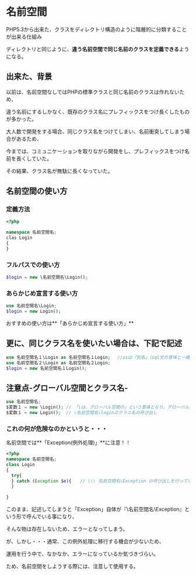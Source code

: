 # 名前空間
PHP5.3から出来た、クラスをディレクトリ構造のように階層的に分類することが出来る仕組み

ディレクトリと同じように、**違う名前空間で同じ名前のクラスを定義できる**ようになる。

## 出来た、背景
以前は、名前空間なしではPHPの標準クラスと同じ名前のクラスは作れないため、

違う名前にするしかなく、既存のクラス名にプレフィックスをつけ長くしたものが多かった。

大人数で開発をする場合、同じクラス名をつけてしまい、名前衝突してしまう場合があるため、

今までは、コミュニケーションを取りながら開発をし、プレフィックスをつけ名前を長くしていた。

その結果、クラス名が無駄に長くなっていた。

## 名前空間の使い方

### 定義方法
```php
<?php

namespace 名前空間名;
clas Login
{
}
```

### フルパスでの使い方
```php
$login = new \名前空間名\Login();
```

### あらかじめ宣言する使い方
```php
use 名前空間名\Login;
$login = new Login();
```

おすすめの使い方は**「あらかじめ宣言する使い方」**

## 更に、同じクラス名を使いたい場合は、下記で記述
```php
use 名前空間名１\Login as 名前空間名１Login;　 //asは「別名」（sql文の意味と一緒）
use 名前空間名２\Login as 名前空間名２Login;
$login = new 名前空間名１Login();
```

## 注意点-グローバル空間とクラス名-
```php
use 名前空間名;
$変数１ = new \Login(); // 「\は、グローバル空間の」という意味となり、グローバル空間のloginクラスの呼び出し
$変数１ = new Login();  // \名前空間名\loginのクラス名の呼び出し

```
### これの何が危険なのかというと・・・

名前空間では**「Exception(例外処理)」**に注意！！

```php
<?php 
namespace 名前空間名;
class Login
{
  try{
  } catch (Exception $e){　　// \\\ 名前空間名\Exception の呼び出しを行っている
  }
  
}
```

このまま、記述してしまうと「Exception」自体が『\名前空間名\Exception』という形で呼んでいる事になり、

そんな物は存在しないため、エラーとなってしまう。

が、しかし・・・通常、この例外処理に移行する機会が少ないため、

運用を行う中で、なかなか、エラーになっているか気づきづらい。

ため、名前空間をしようする際には、注意して使用する。











